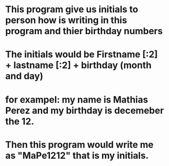 # This program give us initials to person how is writing in this program and thier birthday numbers

# The initials would be Firstname [:2] + lastname [:2] + birthday (month and day)


# for exampel: my name is Mathias Perez and my birthday is decemeber the 12.

# Then this program would write me as "MaPe1212" that is my initials.

